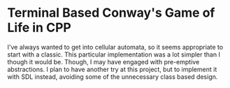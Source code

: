 # Terminal Based Conway's Game of Life in CPP
I've always wanted to get into cellular automata, so it seems appropriate to start with a classic. This particular implementation was a lot simpler than I though it would be. Though, I may have engaged with pre-emptive abstractions. I plan to have another try at this project, but to implement it with SDL instead, avoiding some of the unnecessary class based design.
